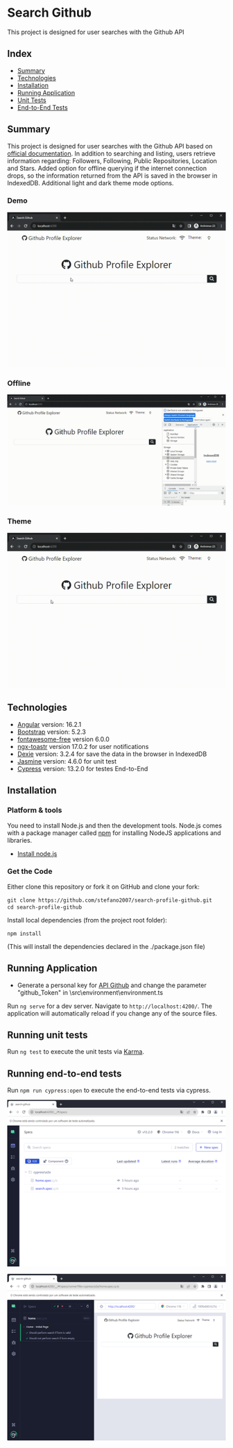 # Search Github

This project is designed for user searches with the Github API

## Index
* [Summary](#summary)
* [Technologies](#technologies)
* [Installation](#installation)
* [Running Application](#running-application)
* [Unit Tests](#running-unit-tests)
* [End-to-End Tests](#running-end-to-end-tests)

## Summary
This project is designed for user searches with the Github API based on [official documentation](https://docs.github.com/pt/rest/).
In addition to searching and listing, users retrieve information regarding: Followers, Following, Public Repositories, Location and Stars.
Added option for offline querying if the internet connection drops, so the information returned from the API is saved in the browser in IndexedDB.
Additional light and dark theme mode options.

### Demo
![Demo](readme/demo.gif)

### Offline
![Offline](readme/offline.gif)

### Theme
![Theme](readme/theme.gif)

## Technologies
* [Angular](https://angular.io/) version: 16.2.1
* [Bootstrap](https://getbootstrap.com/) version: 5.2.3
* [fontawesome-free](https://fontawesome.com/) version 6.0.0
* [ngx-toastr](https://www.npmjs.com/package/ngx-toastr) version 17.0.2 for user notifications
* [Dexie](https://dexie.org/) version: 3.2.4 for save the data in the browser in IndexedDB
* [Jasmine](https://jasmine.github.io/) version: 4.6.0 for unit test
* [Cypress](https://docs.cypress.io/) version: 13.2.0 for testes End-to-End


## Installation
### Platform & tools

You need to install Node.js and then the development tools. Node.js comes with a package manager called [npm](http://npmjs.org) for installing NodeJS applications and libraries.
* [Install node.js](https://nodejs.org/) 

### Get the Code

Either clone this repository or fork it on GitHub and clone your fork:

```
git clone https://github.com/stefano2007/search-profile-github.git
cd search-profile-github
```

Install local dependencies (from the project root folder):
```
npm install
```
(This will install the dependencies declared in the ./package.json file)

## Running Application
* Generate a personal key for [API Github](https://docs.github.com/pt/authentication/keeping-your-account-and-data-secure/managing-your-personal-access-tokens) and change the parameter "github_Token" in \src\environment\environment.ts

Run `ng serve` for a dev server. Navigate to `http://localhost:4200/`. The application will automatically reload if you change any of the source files.

## Running unit tests

Run `ng test` to execute the unit tests via [Karma](https://karma-runner.github.io).

## Running end-to-end tests 

Run `npm run cypress:open` to execute the end-to-end tests via cypress. 

![Crypress Initial Screen](readme/cypress-dashboard.png)

![Crypress Testing Screen](readme/cypress-run.png)
